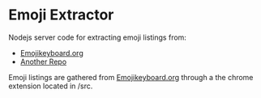 # Emoji Extractor

Nodejs server code for extracting emoji listings from:

* [Emojikeyboard.org](https://emojikeyboard.org/)
* [Another Repo](https://github.com/iamcal/emoji-data)

Emoji listings are gathered from [Emojikeyboard.org](https://emojikeyboard.org/)
through a the chrome extension located in /src.
